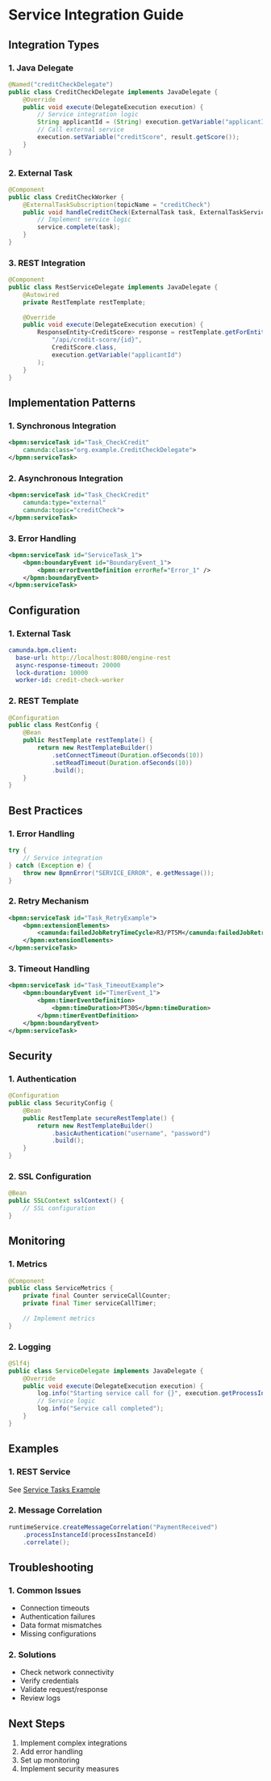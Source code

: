 # Service Integration Guide

## Integration Types

### 1. Java Delegate
```java
@Named("creditCheckDelegate")
public class CreditCheckDelegate implements JavaDelegate {
    @Override
    public void execute(DelegateExecution execution) {
        // Service integration logic
        String applicantId = (String) execution.getVariable("applicantId");
        // Call external service
        execution.setVariable("creditScore", result.getScore());
    }
}
```

### 2. External Task
```java
@Component
public class CreditCheckWorker {
    @ExternalTaskSubscription(topicName = "creditCheck")
    public void handleCreditCheck(ExternalTask task, ExternalTaskService service) {
        // Implement service logic
        service.complete(task);
    }
}
```

### 3. REST Integration
```java
@Component
public class RestServiceDelegate implements JavaDelegate {
    @Autowired
    private RestTemplate restTemplate;
    
    @Override
    public void execute(DelegateExecution execution) {
        ResponseEntity<CreditScore> response = restTemplate.getForEntity(
            "/api/credit-score/{id}",
            CreditScore.class,
            execution.getVariable("applicantId")
        );
    }
}
```

## Implementation Patterns

### 1. Synchronous Integration
```xml
<bpmn:serviceTask id="Task_CheckCredit"
    camunda:class="org.example.CreditCheckDelegate">
</bpmn:serviceTask>
```

### 2. Asynchronous Integration
```xml
<bpmn:serviceTask id="Task_CheckCredit"
    camunda:type="external"
    camunda:topic="creditCheck">
</bpmn:serviceTask>
```

### 3. Error Handling
```xml
<bpmn:serviceTask id="ServiceTask_1">
    <bpmn:boundaryEvent id="BoundaryEvent_1">
        <bpmn:errorEventDefinition errorRef="Error_1" />
    </bpmn:boundaryEvent>
</bpmn:serviceTask>
```

## Configuration

### 1. External Task
```yaml
camunda.bpm.client:
  base-url: http://localhost:8080/engine-rest
  async-response-timeout: 20000
  lock-duration: 10000
  worker-id: credit-check-worker
```

### 2. REST Template
```java
@Configuration
public class RestConfig {
    @Bean
    public RestTemplate restTemplate() {
        return new RestTemplateBuilder()
            .setConnectTimeout(Duration.ofSeconds(10))
            .setReadTimeout(Duration.ofSeconds(10))
            .build();
    }
}
```

## Best Practices

### 1. Error Handling
```java
try {
    // Service integration
} catch (Exception e) {
    throw new BpmnError("SERVICE_ERROR", e.getMessage());
}
```

### 2. Retry Mechanism
```xml
<bpmn:serviceTask id="Task_RetryExample">
    <bpmn:extensionElements>
        <camunda:failedJobRetryTimeCycle>R3/PT5M</camunda:failedJobRetryTimeCycle>
    </bpmn:extensionElements>
</bpmn:serviceTask>
```

### 3. Timeout Handling
```xml
<bpmn:serviceTask id="Task_TimeoutExample">
    <bpmn:boundaryEvent id="TimerEvent_1">
        <bpmn:timerEventDefinition>
            <bpmn:timeDuration>PT30S</bpmn:timeDuration>
        </bpmn:timerEventDefinition>
    </bpmn:boundaryEvent>
</bpmn:serviceTask>
```

## Security

### 1. Authentication
```java
@Configuration
public class SecurityConfig {
    @Bean
    public RestTemplate secureRestTemplate() {
        return new RestTemplateBuilder()
            .basicAuthentication("username", "password")
            .build();
    }
}
```

### 2. SSL Configuration
```java
@Bean
public SSLContext sslContext() {
    // SSL configuration
}
```

## Monitoring

### 1. Metrics
```java
@Component
public class ServiceMetrics {
    private final Counter serviceCallCounter;
    private final Timer serviceCallTimer;
    
    // Implement metrics
}
```

### 2. Logging
```java
@Slf4j
public class ServiceDelegate implements JavaDelegate {
    @Override
    public void execute(DelegateExecution execution) {
        log.info("Starting service call for {}", execution.getProcessInstanceId());
        // Service logic
        log.info("Service call completed");
    }
}
```

## Examples

### 1. REST Service
See [Service Tasks Example](../examples/03-service-tasks)

### 2. Message Correlation
```java
runtimeService.createMessageCorrelation("PaymentReceived")
    .processInstanceId(processInstanceId)
    .correlate();
```

## Troubleshooting

### 1. Common Issues
- Connection timeouts
- Authentication failures
- Data format mismatches
- Missing configurations

### 2. Solutions
- Check network connectivity
- Verify credentials
- Validate request/response
- Review logs

## Next Steps
1. Implement complex integrations
2. Add error handling
3. Set up monitoring
4. Implement security measures
